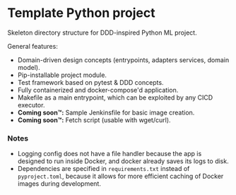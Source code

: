# Template Python project
Skeleton directory structure for DDD-inspired Python ML project.

General features:
- Domain-driven design concepts (entrypoints, adapters services, domain model).
- Pip-installable project module.
- Test framework based on pytest & DDD concepts.
- Fully containerized and docker-compose'd application.
- Makefile as a main entrypoint, which can be exploited by any CICD executor.
- **Coming soon™:** Sample Jenkinsfile for basic image creation.
- **Coming soon™:** Fetch script (usable with wget/curl).

### Notes
- Logging config does not have a file handler because the app is designed to run inside Docker, and docker already saves its logs to disk.
- Dependencies are specified in `requirements.txt` instead of `pyproject.toml`, because it allows for more efficient caching of Docker images during development.